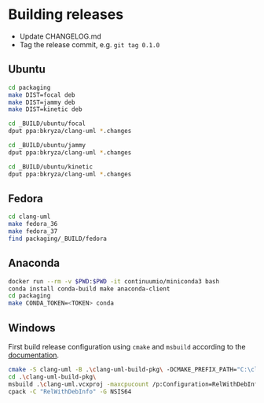 # Building releases

* Update CHANGELOG.md
* Tag the release commit, e.g. ```git tag 0.1.0```

## Ubuntu

```bash
cd packaging
make DIST=focal deb
make DIST=jammy deb
make DIST=kinetic deb

cd _BUILD/ubuntu/focal
dput ppa:bkryza/clang-uml *.changes

cd _BUILD/ubuntu/jammy
dput ppa:bkryza/clang-uml *.changes

cd _BUILD/ubuntu/kinetic
dput ppa:bkryza/clang-uml *.changes

```

## Fedora

```bash
cd clang-uml
make fedora_36
make fedora_37
find packaging/_BUILD/fedora
```

## Anaconda

```bash
docker run --rm -v $PWD:$PWD -it continuumio/miniconda3 bash
conda install conda-build make anaconda-client
cd packaging
make CONDA_TOKEN=<TOKEN> conda
```

## Windows

First build release configuration using `cmake` and `msbuild` according
to the [documentation](../docs/installation.md#visual-studio-native-build).

```bash
cmake -S clang-uml -B .\clang-uml-build-pkg\ -DCMAKE_PREFIX_PATH="C:\clang-uml" -Thost=x64
cd .\clang-uml-build-pkg\
msbuild .\clang-uml.vcxproj -maxcpucount /p:Configuration=RelWithDebInfo
cpack -C "RelWithDebInfo" -G NSIS64
```